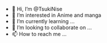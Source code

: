 - 👋 Hi, I’m @TsukiNise
- 👀 I’m interested in Anime and manga
- 🌱 I’m currently learning ...
- 💞️ I’m looking to collaborate on ...
- 📫 How to reach me ...

<!---
TsukiNise/TsukiNise is a ✨ special ✨ repository because its `README.md` (this file) appears on your GitHub profile.
You can click the Preview link to take a look at your changes.
--->

